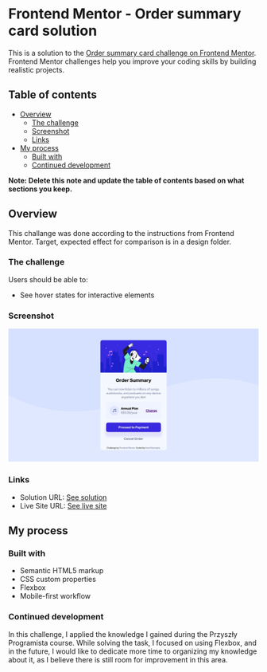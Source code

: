 # Frontend Mentor - Order summary card solution

This is a solution to the [Order summary card challenge on Frontend Mentor](https://www.frontendmentor.io/challenges/order-summary-component-QlPmajDUj). Frontend Mentor challenges help you improve your coding skills by building realistic projects. 

## Table of contents

- [Overview](#overview)
  - [The challenge](#the-challenge)
  - [Screenshot](#screenshot)
  - [Links](#links)
- [My process](#my-process)
  - [Built with](#built-with)
  - [Continued development](#continued-development)

**Note: Delete this note and update the table of contents based on what sections you keep.**

## Overview
  This challange was done according to the instructions from Frontend Mentor. 
  Target, expected effect for comparison is in a design folder.

### The challenge

Users should be able to:

- See hover states for interactive elements

### Screenshot

![](./screenshot.jpg)

### Links

- Solution URL: [See solution](https://www.frontendmentor.io/solutions/order-summary-using-css-flexbox-YPO12Iq4oT)
- Live Site URL: [See live site](https://marionmancer.github.io/order-summary/)

## My process

### Built with

- Semantic HTML5 markup
- CSS custom properties
- Flexbox
- Mobile-first workflow

### Continued development

In this challenge, I applied the knowledge I gained during the Przyszły Programista course. While solving the task, I focused on using Flexbox, and in the future, I would like to dedicate more time to organizing my knowledge about it, as I believe there is still room for improvement in this area.



